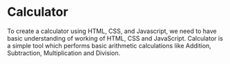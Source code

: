# Calculator
To create a calculator using HTML, CSS, and Javascript, we need to have basic understanding of working of HTML, CSS and JavaScript. Calculator is a simple tool which performs basic arithmetic calculations like Addition, Subtraction, Multiplication and Division.

